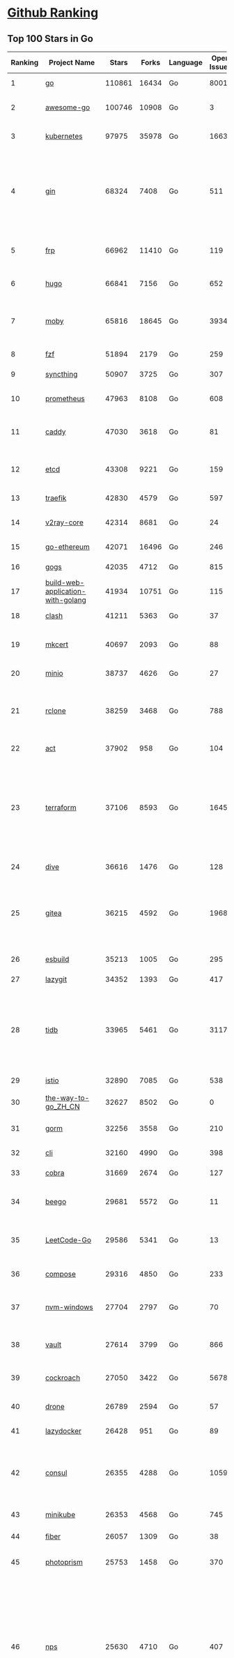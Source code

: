 [Github Ranking](../README.md)
==========

## Top 100 Stars in Go

| Ranking | Project Name | Stars | Forks | Language | Open Issues | Description | Last Commit |
| ------- | ------------ | ----- | ----- | -------- | ----------- | ----------- | ----------- |
| 1 | [go](https://github.com/golang/go) | 110861 | 16434 | Go | 8001 | The Go programming language | 2023-05-02T00:13:38Z |
| 2 | [awesome-go](https://github.com/avelino/awesome-go) | 100746 | 10908 | Go | 3 | A curated list of awesome Go frameworks, libraries and software | 2023-05-01T20:57:07Z |
| 3 | [kubernetes](https://github.com/kubernetes/kubernetes) | 97975 | 35978 | Go | 1663 | Production-Grade Container Scheduling and Management | 2023-05-02T02:32:44Z |
| 4 | [gin](https://github.com/gin-gonic/gin) | 68324 | 7408 | Go | 511 | Gin is a HTTP web framework written in Go (Golang). It features a Martini-like API with much better performance -- up to 40 times faster. If you need smashing performance, get yourself some Gin. | 2023-05-01T22:58:00Z |
| 5 | [frp](https://github.com/fatedier/frp) | 66962 | 11410 | Go | 119 | A fast reverse proxy to help you expose a local server behind a NAT or firewall to the internet. | 2023-04-18T13:25:33Z |
| 6 | [hugo](https://github.com/gohugoio/hugo) | 66841 | 7156 | Go | 652 | The world’s fastest framework for building websites. | 2023-05-01T14:58:00Z |
| 7 | [moby](https://github.com/moby/moby) | 65816 | 18645 | Go | 3934 | Moby Project - a collaborative project for the container ecosystem to assemble container-based systems | 2023-05-02T00:10:20Z |
| 8 | [fzf](https://github.com/junegunn/fzf) | 51894 | 2179 | Go | 259 | :cherry_blossom: A command-line fuzzy finder | 2023-05-01T07:27:59Z |
| 9 | [syncthing](https://github.com/syncthing/syncthing) | 50907 | 3725 | Go | 307 | Open Source Continuous File Synchronization | 2023-05-01T16:57:58Z |
| 10 | [prometheus](https://github.com/prometheus/prometheus) | 47963 | 8108 | Go | 608 | The Prometheus monitoring system and time series database. | 2023-05-02T00:27:53Z |
| 11 | [caddy](https://github.com/caddyserver/caddy) | 47030 | 3618 | Go | 81 | Fast and extensible multi-platform HTTP/1-2-3 web server with automatic HTTPS | 2023-04-29T00:08:28Z |
| 12 | [etcd](https://github.com/etcd-io/etcd) | 43308 | 9221 | Go | 159 | Distributed reliable key-value store for the most critical data of a distributed system | 2023-05-02T01:24:36Z |
| 13 | [traefik](https://github.com/traefik/traefik) | 42830 | 4579 | Go | 597 | The Cloud Native Application Proxy | 2023-04-28T15:56:06Z |
| 14 | [v2ray-core](https://github.com/v2ray/v2ray-core) | 42314 | 8681 | Go | 24 | A platform for building proxies to bypass network restrictions. | 2023-05-01T03:57:11Z |
| 15 | [go-ethereum](https://github.com/ethereum/go-ethereum) | 42071 | 16496 | Go | 246 | Official Go implementation of the Ethereum protocol | 2023-05-01T19:26:48Z |
| 16 | [gogs](https://github.com/gogs/gogs) | 42035 | 4712 | Go | 815 | Gogs is a painless self-hosted Git service | 2023-05-01T11:21:11Z |
| 17 | [build-web-application-with-golang](https://github.com/astaxie/build-web-application-with-golang) | 41934 | 10751 | Go | 115 | A golang ebook intro how to build a web with golang | 2023-04-20T09:00:38Z |
| 18 | [clash](https://github.com/Dreamacro/clash) | 41211 | 5363 | Go | 37 | A rule-based tunnel in Go. | 2023-04-30T04:18:21Z |
| 19 | [mkcert](https://github.com/FiloSottile/mkcert) | 40697 | 2093 | Go | 88 | A simple zero-config tool to make locally trusted development certificates with any names you'd like. | 2023-04-24T14:52:47Z |
| 20 | [minio](https://github.com/minio/minio) | 38737 | 4626 | Go | 27 | High Performance Object Storage for AI | 2023-05-02T00:43:22Z |
| 21 | [rclone](https://github.com/rclone/rclone) | 38259 | 3468 | Go | 788 | "rsync for cloud storage" - Google Drive, S3, Dropbox, Backblaze B2, One Drive, Swift, Hubic, Wasabi, Google Cloud Storage, Yandex Files | 2023-05-01T12:55:24Z |
| 22 | [act](https://github.com/nektos/act) | 37902 | 958 | Go | 104 | Run your GitHub Actions locally 🚀 | 2023-05-01T21:19:01Z |
| 23 | [terraform](https://github.com/hashicorp/terraform) | 37106 | 8593 | Go | 1645 | Terraform enables you to safely and predictably create, change, and improve infrastructure. It is an open source tool that codifies APIs into declarative configuration files that can be shared amongst team members, treated as code, edited, reviewed, and versioned. | 2023-05-02T01:43:45Z |
| 24 | [dive](https://github.com/wagoodman/dive) | 36616 | 1476 | Go | 128 | A tool for exploring each layer in a docker image | 2023-04-29T16:22:41Z |
| 25 | [gitea](https://github.com/go-gitea/gitea) | 36215 | 4592 | Go | 1968 | Git with a cup of tea! Painless self-hosted all-in-one software development service, includes Git hosting, code review, team collaboration, package registry and CI/CD | 2023-05-02T02:46:45Z |
| 26 | [esbuild](https://github.com/evanw/esbuild) | 35213 | 1005 | Go | 295 | An extremely fast bundler for the web | 2023-04-28T15:27:16Z |
| 27 | [lazygit](https://github.com/jesseduffield/lazygit) | 34352 | 1393 | Go | 417 | simple terminal UI for git commands | 2023-05-01T12:30:07Z |
| 28 | [tidb](https://github.com/pingcap/tidb) | 33965 | 5461 | Go | 3117 | TiDB is an open-source, cloud-native, distributed, MySQL-Compatible database for elastic scale and real-time analytics. Try AI-powered Chat2Query free at : https://tidbcloud.com/free-trial | 2023-05-01T18:28:19Z |
| 29 | [istio](https://github.com/istio/istio) | 32890 | 7085 | Go | 538 | Connect, secure, control, and observe services. | 2023-05-02T02:36:34Z |
| 30 | [the-way-to-go_ZH_CN](https://github.com/unknwon/the-way-to-go_ZH_CN) | 32627 | 8502 | Go | 0 | 《The Way to Go》中文译本，中文正式名《Go 入门指南》 | 2023-04-30T02:46:45Z |
| 31 | [gorm](https://github.com/go-gorm/gorm) | 32256 | 3558 | Go | 210 | The fantastic ORM library for Golang, aims to be developer friendly | 2023-05-02T01:40:35Z |
| 32 | [cli](https://github.com/cli/cli) | 32160 | 4990 | Go | 398 | GitHub’s official command line tool | 2023-05-01T15:31:15Z |
| 33 | [cobra](https://github.com/spf13/cobra) | 31669 | 2674 | Go | 127 | A Commander for modern Go CLI interactions | 2023-04-30T02:14:37Z |
| 34 | [beego](https://github.com/beego/beego) | 29681 | 5572 | Go | 11 | beego is an open-source, high-performance web framework for the Go programming language. | 2023-05-01T14:02:53Z |
| 35 | [LeetCode-Go](https://github.com/halfrost/LeetCode-Go) | 29586 | 5341 | Go | 13 | ✅ Solutions to LeetCode by Go, 100% test coverage, runtime beats 100% / LeetCode 题解 | 2023-04-08T04:02:08Z |
| 36 | [compose](https://github.com/docker/compose) | 29316 | 4850 | Go | 233 | Define and run multi-container applications with Docker | 2023-05-01T10:05:26Z |
| 37 | [nvm-windows](https://github.com/coreybutler/nvm-windows) | 27704 | 2797 | Go | 70 | A node.js version management utility for Windows. Ironically written in Go. | 2023-04-29T09:38:03Z |
| 38 | [vault](https://github.com/hashicorp/vault) | 27614 | 3799 | Go | 866 | A tool for secrets management, encryption as a service, and privileged access management | 2023-05-02T00:43:54Z |
| 39 | [cockroach](https://github.com/cockroachdb/cockroach) | 27050 | 3422 | Go | 5678 | CockroachDB - the open source, cloud-native distributed SQL database. | 2023-05-02T02:22:01Z |
| 40 | [drone](https://github.com/harness/drone) | 26789 | 2594 | Go | 57 | Drone is a Container-Native, Continuous Delivery Platform | 2023-04-28T13:56:13Z |
| 41 | [lazydocker](https://github.com/jesseduffield/lazydocker) | 26428 | 951 | Go | 89 | The lazier way to manage everything docker | 2023-04-05T19:26:47Z |
| 42 | [consul](https://github.com/hashicorp/consul) | 26355 | 4288 | Go | 1059 | Consul is a distributed, highly available, and data center aware solution to connect and configure applications across dynamic, distributed infrastructure. | 2023-05-01T23:52:42Z |
| 43 | [minikube](https://github.com/kubernetes/minikube) | 26353 | 4568 | Go | 745 | Run Kubernetes locally | 2023-05-02T02:28:40Z |
| 44 | [fiber](https://github.com/gofiber/fiber) | 26057 | 1309 | Go | 38 | ⚡️ Express inspired web framework written in Go | 2023-05-01T16:52:30Z |
| 45 | [photoprism](https://github.com/photoprism/photoprism) | 25753 | 1458 | Go | 370 | AI-Powered Photos App for the Decentralized Web 🌈💎✨ | 2023-05-01T16:32:45Z |
| 46 | [nps](https://github.com/ehang-io/nps) | 25630 | 4710 | Go | 407 | 一款轻量级、高性能、功能强大的内网穿透代理服务器。支持tcp、udp、socks5、http等几乎所有流量转发，可用来访问内网网站、本地支付接口调试、ssh访问、远程桌面，内网dns解析、内网socks5代理等等……，并带有功能强大的web管理端。a lightweight, high-performance, powerful intranet penetration proxy server, with a powerful web management terminal. | 2023-03-06T23:36:08Z |
| 47 | [echo](https://github.com/labstack/echo) | 25516 | 2141 | Go | 47 | High performance, minimalist Go web framework | 2023-05-01T06:01:36Z |
| 48 | [influxdb](https://github.com/influxdata/influxdb) | 25338 | 3365 | Go | 1693 | Scalable datastore for metrics, events, and real-time analytics | 2023-05-01T21:36:21Z |
| 49 | [portainer](https://github.com/portainer/portainer) | 25325 | 2162 | Go | 962 | Making Docker and Kubernetes management easy. | 2023-05-02T02:54:44Z |
| 50 | [alist](https://github.com/alist-org/alist) | 25088 | 3489 | Go | 102 | 🗂️A file list program that supports multiple storage, powered by Gin and Solidjs. / 一个支持多存储的文件列表程序，使用 Gin 和 Solidjs。 | 2023-05-01T21:22:33Z |
| 51 | [iris](https://github.com/kataras/iris) | 23899 | 2476 | Go | 83 | The fastest HTTP/2 Go Web Framework. New, modern and easy to learn. Fast development with Code you control. Unbeatable cost-performance ratio :rocket: | 2023-05-01T12:54:05Z |
| 52 | [nsq](https://github.com/nsqio/nsq) | 23426 | 2855 | Go | 52 | A realtime distributed messaging platform | 2023-04-26T10:29:49Z |
| 53 | [faas](https://github.com/openfaas/faas) | 23005 | 1843 | Go | 28 | OpenFaaS - Serverless Functions Made Simple | 2023-04-27T18:53:43Z |
| 54 | [k3s](https://github.com/k3s-io/k3s) | 22959 | 2040 | Go | 146 | Lightweight Kubernetes | 2023-05-01T23:23:56Z |
| 55 | [ngrok](https://github.com/inconshreveable/ngrok) | 22871 | 4246 | Go | 216 | Introspected tunnels to localhost | 2023-04-17T13:39:46Z |
| 56 | [pocketbase](https://github.com/pocketbase/pocketbase) | 22803 | 910 | Go | 36 | Open Source realtime backend in 1 file | 2023-05-01T10:00:21Z |
| 57 | [viper](https://github.com/spf13/viper) | 22796 | 1875 | Go | 366 | Go configuration with fangs | 2023-04-19T08:29:23Z |
| 58 | [logrus](https://github.com/sirupsen/logrus) | 22571 | 2230 | Go | 5 | Structured, pluggable logging for Go. | 2023-04-26T15:27:09Z |
| 59 | [croc](https://github.com/schollz/croc) | 22402 | 968 | Go | 98 | Easily and securely send things from one computer to another :crocodile: :package: | 2023-04-12T16:03:53Z |
| 60 | [hub](https://github.com/github/hub) | 22383 | 2361 | Go | 241 | A command-line tool that makes git easier to use with GitHub. | 2023-04-11T14:39:49Z |
| 61 | [docker_practice](https://github.com/yeasy/docker_practice) | 22318 | 5519 | Go | 3 | Learn and understand Docker&Container technologies, with real DevOps practice! | 2023-04-09T10:45:10Z |
| 62 | [v2ray-core](https://github.com/v2fly/v2ray-core) | 22309 | 3578 | Go | 46 | A platform for building proxies to bypass network restrictions. | 2023-05-01T22:57:30Z |
| 63 | [go-patterns](https://github.com/tmrts/go-patterns) | 21886 | 2024 | Go | 15 | Curated list of Go design patterns, recipes and idioms | 2023-04-30T11:12:57Z |
| 64 | [micro](https://github.com/zyedidia/micro) | 21469 | 1113 | Go | 683 | A modern and intuitive terminal-based text editor | 2023-04-30T19:06:52Z |
| 65 | [dapr](https://github.com/dapr/dapr) | 21036 | 1643 | Go | 344 | Dapr is a portable, event-driven, runtime for building distributed applications across cloud and edge. | 2023-05-02T02:53:59Z |
| 66 | [rancher](https://github.com/rancher/rancher) | 20962 | 2792 | Go | 2318 | Complete container management platform | 2023-05-02T01:55:42Z |
| 67 | [lux](https://github.com/iawia002/lux) | 20807 | 2444 | Go | 426 | 👾 Fast and simple video download library and CLI tool written in Go | 2023-04-20T02:52:40Z |
| 68 | [kratos](https://github.com/go-kratos/kratos) | 20507 | 3773 | Go | 99 | Your ultimate Go microservices framework for the cloud-native era. | 2023-05-01T19:00:49Z |
| 69 | [delve](https://github.com/go-delve/delve) | 20457 | 2051 | Go | 107 | Delve is a debugger for the Go programming language. | 2023-05-01T18:53:21Z |
| 70 | [go-micro](https://github.com/go-micro/go-micro) | 20388 | 2272 | Go | 69 | A Go microservices framework | 2023-04-26T00:25:44Z |
| 71 | [k6](https://github.com/grafana/k6) | 20207 | 1065 | Go | 393 | A modern load testing tool, using Go and JavaScript - https://k6.io | 2023-05-01T11:45:41Z |
| 72 | [fyne](https://github.com/fyne-io/fyne) | 20155 | 1110 | Go | 506 | Cross platform GUI toolkit in Go inspired by Material Design | 2023-05-01T20:20:52Z |
| 73 | [restic](https://github.com/restic/restic) | 20090 | 1296 | Go | 378 | Fast, secure, efficient backup program | 2023-05-01T16:28:39Z |
| 74 | [harbor](https://github.com/goharbor/harbor) | 19930 | 4336 | Go | 527 | An open source trusted cloud native registry project that stores, signs, and scans content. | 2023-04-30T01:10:28Z |
| 75 | [testify](https://github.com/stretchr/testify) | 19542 | 1442 | Go | 274 | A toolkit with common assertions and mocks that plays nicely with the standard library | 2023-04-28T10:40:40Z |
| 76 | [learn-go-with-tests](https://github.com/quii/learn-go-with-tests) | 19531 | 2574 | Go | 34 | Learn Go with test-driven development | 2023-05-01T06:43:11Z |
| 77 | [fasthttp](https://github.com/valyala/fasthttp) | 19467 | 1622 | Go | 58 | Fast HTTP package for Go. Tuned for high performance. Zero memory allocations in hot paths. Up to 10x faster than net/http | 2023-05-01T16:16:04Z |
| 78 | [colly](https://github.com/gocolly/colly) | 19457 | 1587 | Go | 143 | Elegant Scraper and Crawler Framework for Golang | 2023-04-29T15:03:33Z |
| 79 | [filebrowser](https://github.com/filebrowser/filebrowser) | 19383 | 2346 | Go | 63 | 📂 Web File Browser | 2023-05-01T11:09:45Z |
| 80 | [dgraph](https://github.com/dgraph-io/dgraph) | 19209 | 1456 | Go | 187 | Native GraphQL Database with graph backend | 2023-05-01T20:18:00Z |
| 81 | [websocket](https://github.com/gorilla/websocket) | 19068 | 3310 | Go | 28 | A fast, well-tested and widely used WebSocket implementation for Go. | 2022-12-09T16:03:16Z |
| 82 | [loki](https://github.com/grafana/loki) | 18956 | 2710 | Go | 825 | Like Prometheus, but for logs. | 2023-05-01T18:25:52Z |
| 83 | [zap](https://github.com/uber-go/zap) | 18585 | 1320 | Go | 95 | Blazing fast, structured, leveled logging in Go. | 2023-05-01T19:48:07Z |
| 84 | [mux](https://github.com/gorilla/mux) | 18175 | 1742 | Go | 15 | A powerful HTTP router and URL matcher for building Go web servers with 🦍 | 2022-12-09T15:56:57Z |
| 85 | [milvus](https://github.com/milvus-io/milvus) | 17977 | 2103 | Go | 456 | A cloud-native vector database, storage for next generation AI applications | 2023-05-02T00:14:57Z |
| 86 | [bubbletea](https://github.com/charmbracelet/bubbletea) | 17932 | 574 | Go | 35 | A powerful little TUI framework 🏗 | 2023-04-26T20:04:18Z |
| 87 | [Cloudreve](https://github.com/cloudreve/Cloudreve) | 17875 | 3025 | Go | 256 | 🌩支持多家云存储的云盘系统 (Self-hosted file management and sharing system, supports multiple storage providers) | 2023-04-29T11:29:16Z |
| 88 | [podman](https://github.com/containers/podman) | 17728 | 1930 | Go | 427 | Podman: A tool for managing OCI containers and pods. | 2023-05-02T00:08:11Z |
| 89 | [gotty](https://github.com/yudai/gotty) | 17703 | 1343 | Go | 101 | Share your terminal as a web application | 2023-03-24T15:55:33Z |
| 90 | [jaeger](https://github.com/jaegertracing/jaeger) | 17519 | 2121 | Go | 322 | CNCF Jaeger, a Distributed Tracing Platform | 2023-05-01T05:01:51Z |
| 91 | [goreplay](https://github.com/buger/goreplay) | 17255 | 1724 | Go | 263 | GoReplay is an open-source tool for capturing and replaying live HTTP traffic into a test environment in order to continuously test your system with real data. It can be used to increase confidence in code deployments, configuration changes and infrastructure changes. | 2023-05-01T21:55:19Z |
| 92 | [learngo](https://github.com/inancgumus/learngo) | 17212 | 2301 | Go | 3 | ❤️ 1000+ Hand-Crafted Go Examples, Exercises, and Quizzes. 🚀 Learn Go by fixing 1000+ tiny programs. | 2023-05-02T01:42:01Z |
| 93 | [seaweedfs](https://github.com/seaweedfs/seaweedfs) | 17193 | 1957 | Go | 155 | SeaweedFS is a fast distributed storage system for blobs, objects, files, and data lake, for billions of files! Blob store has O(1) disk seek, cloud tiering. Filer supports Cloud Drive, cross-DC active-active replication, Kubernetes, POSIX FUSE mount, S3 API, S3 Gateway, Hadoop, WebDAV, encryption, Erasure Coding. | 2023-05-01T16:14:42Z |
| 94 | [trivy](https://github.com/aquasecurity/trivy) | 17164 | 1678 | Go | 329 | Find vulnerabilities, misconfigurations, secrets, SBOM in containers, Kubernetes, code repositories, clouds and more | 2023-05-01T21:30:50Z |
| 95 | [go-redis](https://github.com/redis/go-redis) | 17125 | 2068 | Go | 171 | Redis Go client | 2023-05-01T14:48:40Z |
| 96 | [AdGuardHome](https://github.com/AdguardTeam/AdGuardHome) | 17023 | 1454 | Go | 803 | Network-wide ads & trackers blocking DNS server | 2023-04-27T13:39:42Z |
| 97 | [gin-vue-admin](https://github.com/flipped-aurora/gin-vue-admin) | 16877 | 5057 | Go | 29 | 基于vite+vue3+gin搭建的开发基础平台（支持TS,JS混用），集成jwt鉴权，权限管理，动态路由，显隐可控组件，分页封装，多点登录拦截，资源权限，上传下载，代码生成器，表单生成器,chatGPT自动查表等开发必备功能。 | 2023-04-28T15:10:21Z |
| 98 | [websocketd](https://github.com/joewalnes/websocketd) | 16833 | 1012 | Go | 42 | Turn any program that uses STDIN/STDOUT into a WebSocket server. Like inetd, but for WebSockets.  | 2023-02-04T04:57:22Z |
| 99 | [xbar](https://github.com/matryer/xbar) | 16735 | 649 | Go | 140 | Put the output from any script or program into your macOS Menu Bar (the BitBar reboot) | 2023-04-09T16:01:23Z |
| 100 | [slim](https://github.com/slimtoolkit/slim) | 16518 | 624 | Go | 139 | Slim(toolkit): Don't change anything in your container image and minify it by up to 30x (and for compiled languages even more) making it secure too! (free and open source) | 2023-04-30T15:34:30Z |

